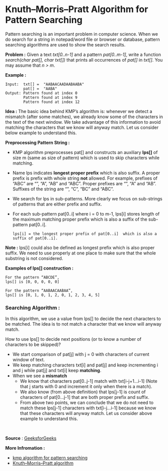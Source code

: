# Knuth–Morris–Pratt Algorithm for Pattern Searching
Pattern searching is an important problem in computer science. When we do search for a string in notepad/word file or browser or database, pattern searching algorithms are used to show the search results.

**Problem :**
Given a text _txt[0..n-1]_ and a pattern _pat[0..m-1]_, write a function _search(char pat[], char txt[])_ that prints all occurrences of _pat[]_ in _txt[]_. You may assume that _n > m_.

**Example :**
```
Input:  txt[] =  "AABAACAADAABAABA"
        pat[] =  "AABA"
Output: Pattern found at index 0
        Pattern found at index 9
        Pattern found at index 12
```

**Idea :**
The basic idea behind KMP’s algorithm is: whenever we detect a mismatch (after some matches), we already know some of the characters in the text of the next window. We take advantage of this information to avoid matching the characters that we know will anyway match. Let us consider below example to understand this.

**Preprocessing Pattern String :**
-   KMP algorithm preprocesses pat[] and constructs an auxiliary  **lps[]**  of size m (same as size of pattern) which is used to skip characters while matching.
-   Name lps indicates **longest proper prefix** which is also suffix. A proper prefix is prefix with whole string  **not**  allowed. For example, prefixes of “ABC” are “”, “A”, “AB” and “ABC”. Proper prefixes are “”, “A” and “AB”. Suffixes of the string are “”, “C”, “BC” and “ABC”.
-   We search for lps in sub-patterns. More clearly we focus on sub-strings of patterns that are either prefix and suffix.
-   For each sub-pattern pat[0..i] where i = 0 to m-1, lps[i] stores length of the maximum matching proper prefix which is also a suffix of the sub-pattern pat[0..i].
    
       `lps[i] = the longest proper prefix of pat[0..i]  which is also a suffix of pat[0..i]. `
    

**Note :**  lps[i] could also be defined as longest prefix which is also proper suffix. We need to use properly at one place to make sure that the whole substring is not considered.

**Examples of lps[] construction :**
```
For the pattern “ABCDE”, 
lps[] is [0, 0, 0, 0, 0]

For the pattern “AABAACAABAA”, 
lps[] is [0, 1, 0, 1, 2, 0, 1, 2, 3, 4, 5]
```

### Searching Algorithm :
In this algorithm, we use a value from lps[] to decide the next characters to be matched. The idea is to not match a character that we know will anyway match.

How to use lps[] to decide next positions (or to know a number of characters to be skipped)?

-   We start comparison of pat[j] with j = 0 with characters of current window of text.
-   We keep matching characters txt[i] and pat[j] and keep incrementing i and j while pat[j] and txt[i] keep  **matching**.
-   When we see a  **mismatch**
    -   We know that characters pat[0..j-1] match with txt[i-j+1…i-1] (Note that j starts with 0 and increment it only when there is a match).
    -   We also know (from above definition) that lps[j-1] is count of characters of pat[0…j-1] that are both proper prefix and suffix.
    -   From above two points, we can conclude that we do not need to match these lps[j-1] characters with txt[i-j…i-1] because we know that these characters will anyway match. Let us consider above example to understand this.
<br>

**Source** : [GeeksforGeeks](https://www.geeksforgeeks.org)

**More Infromation :**
- [kmp algorithm for pattern searching](https://www.geeksforgeeks.org/kmp-algorithm-for-pattern-searching/)
- [Knuth–Morris–Pratt algorithm](https://en.wikipedia.org/wiki/Knuth%E2%80%93Morris%E2%80%93Pratt_algorithm)